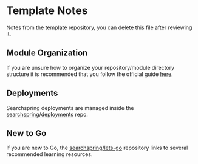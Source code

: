 # Template Notes
Notes from the template repository, you can delete this file after reviewing it.

## Module Organization
If you are unsure how to organize your repository/module directory structure it
is recommended that you follow the official guide [here](https://go.dev/doc/modules/layout).

## Deployments
Searchspring deployments are managed inside the [searchspring/deployments](https://github.com/searchspring/deployments)
repo.

## New to Go
If you are new to Go, the [searchspring/lets-go](https://github.com/searchspring/lets-go)
repository links to several recommended learning resources.
